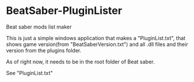 # BeatSaber-PluginLister
Beat saber mods list maker


This is just a simple windows application that makes a "PluginList.txt", that shows game version(from "BeatSaberVersion.txt") and all .dll files and their version from the plugins folder.


As of right now, it needs to be in the root folder of Beat saber.


See "PluginList.txt"
